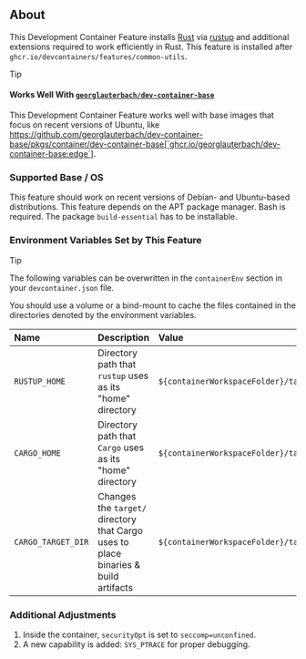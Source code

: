 
## About

This Development Container Feature installs [Rust](https://www.rust-lang.org/) via [rustup](https://www.rust-lang.org/tools/install) and additional extensions required to work efficiently in Rust. This feature is installed after `ghcr.io/devcontainers/features/common-utils`.

> [!TIP]
>
> #### Works Well With [`georglauterbach/dev-container-base`](https://github.com/georglauterbach/dev-container-base)
>
> This Development Container Feature works well with base images that focus on recent versions of Ubuntu, like https://github.com/georglauterbach/dev-container-base/pkgs/container/dev-container-base[`ghcr.io/georglauterbach/dev-container-base:edge`].

### Supported Base / OS

This feature should work on recent versions of Debian- and Ubuntu-based distributions. This feature depends on the APT package manager. Bash is required. The package `build-essential` has to be installable.

### Environment Variables Set by This Feature

> [!TIP]
>
> The following variables can be overwritten in the `containerEnv` section in your `devcontainer.json` file.
>
> You should use a volume or a bind-mount to cache the files contained in the directories denoted by the environment variables.

| Name                    | Description                                                                         | Value                                             |
| :---------------------- | :---------------------------------------------------------------------------------- | :------------------------------------------------ |
| `RUSTUP_HOME`           | Directory path that `rustup` uses as its "home" directory                           | `${containerWorkspaceFolder}/target/rustup_home`  |
| `CARGO_HOME`            | Directory path that `Cargo` uses as its "home" directory                            | `${containerWorkspaceFolder}/target/cargo_home`   |
| `CARGO_TARGET_DIR`      | Changes the `target/` directory that Cargo uses to place binaries & build artifacts | `${containerWorkspaceFolder}/target/cargo_target` |

### Additional Adjustments

1. Inside the container, `securityOpt` is set to `seccomp=unconfined`.
2. A new capability is added: `SYS_PTRACE` for proper debugging.
